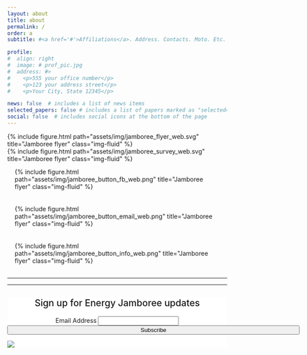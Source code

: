 ```yaml
---
layout: about
title: about
permalink: /
order: a
subtitle: #<a href='#'>Affiliations</a>. Address. Contacts. Moto. Etc.

profile:
#  align: right
#  image: # prof_pic.jpg
#  address: #>
#    <p>555 your office number</p>
#    <p>123 your address street</p>
#    <p>Your City, State 12345</p>

news: false  # includes a list of news items
selected_papers: false # includes a list of papers marked as "selected={true}"
social: false  # includes social icons at the bottom of the page
---
```


<div class="row justify-content-sm-center">
    <div class="col-sm-2 col-md-0"></div>
    <div class="col-sm-8 col-md-0">
        <a href="jamboree/" style="text-decoration: none">
          {% include figure.html path="assets/img/jamboree_flyer_web.svg" title="Jamboree flyer" class="img-fluid" %}
        </a>
        <div style="height: 30px" />
        <a href="https://forms.gle/MXj4Cdsj8strL2J26" style="text-decoration: none">
          {% include figure.html path="assets/img/jamboree_survey_web.svg" title="Jamboree flyer" class="img-fluid" %}
        </a>
    </div>
    <div class="col-sm-2 col-md-0"></div>
</div>

<div class="row justify-content-sm-center">
    <div class="col-sm-2 col-md-0"></div>
    <div class="col-sm-8 col-md-0">
      <div class="row justify-content-sm-center">
        <div class="col-sm-4" style="padding: 17px">
          <a href="https://fb.me/e/2PAxxLDHL" style="text-decoration: none">
            {% include figure.html path="assets/img/jamboree_button_fb_web.png" title="Jamboree flyer" class="img-fluid" %}
          </a>
        </div>
        <div class="col-sm-4" style="padding: 17px">
          <a href="mailto:jamboree@islesboroenergy.org?subject=Website" style="text-decoration: none">
            {% include figure.html path="assets/img/jamboree_button_email_web.png" title="Jamboree flyer" class="img-fluid" %}
          </a>
        </div>
        <div class="col-sm-4" style="padding: 17px">
          <a href="jamboree/" style="text-decoration: none">
            {% include figure.html path="assets/img/jamboree_button_info_web.png" title="Jamboree flyer" class="img-fluid" %}
          </a>
        </div>
      </div>
    </div>
    <div class="col-sm-2 col-md-0"></div>
</div>

<div class="row justify-content-sm-center">
  <hr width="100%" />
</div>

<div class="row justify-content-sm-center">
  <hr>
  <div class="col-sm-2 col-md-0"></div>
  <div class="col-sm-8 col-md-0">
        <!-- Begin Mailchimp Signup Form -->
        <link href="//cdn-images.mailchimp.com/embedcode/classic-10_7_dtp.css" rel="stylesheet" type="text/css">
        <style type="text/css">
        	#mc_embed_signup{background:#fff; clear:left; font:14px;}
        	/* Add your own Mailchimp form style overrides in your site stylesheet or in this style block.
        	   We recommend moving this block and the preceding CSS link to the HEAD of your HTML file. */
        </style>
        <div id="mc_embed_signup">
          <form action="https://islesboroenergy.us14.list-manage.com/subscribe/post?u=07fbabaf1bf18f715f917a219&amp;id=f2f1418c65" method="post" id="mc-embedded-subscribe-form" name="mc-embedded-subscribe-form" class="validate" target="_blank" novalidate>
              <div id="mc_embed_signup_scroll">
          	<h2 style="font-weight: 500; text-align:center">Sign up for Energy Jamboree updates</h2>
          <div class="mc-field-group" style="text-align:center">
          	<label for="mce-EMAIL">Email Address</label>
          	<input type="email" value="" name="EMAIL" class="required email" id="mce-EMAIL">
          </div>
          <div hidden="true"><input type="hidden" name="tags" value="7258151"></div>
          	<div id="mce-responses" class="clear foot">
          		<div class="response" id="mce-error-response" style="display:none"></div>
          		<div class="response" id="mce-success-response" style="display:none"></div>
          	</div>    <!-- real people should not fill this in and expect good things - do not remove this or risk form bot signups-->
              <div style="position: absolute; left: -5000px;" aria-hidden="true"><input type="text" name="b_07fbabaf1bf18f715f917a219_f2f1418c65" tabindex="-1" value=""></div>
                  <div class="optionalParent">
                      <div class="clear foot" style="align:center">
                          <input type="submit" value="Subscribe" name="subscribe" id="mc-embedded-subscribe" class="button" style="width:133%; align:center">
                          <br>
                          <p class="brandingLogo"><a href="http://eepurl.com/hWzSSD" title="Mailchimp - email marketing made easy and fun"><img src="https://eep.io/mc-cdn-images/template_images/branding_logo_text_dark_dtp.svg"></a></p>
                      </div>
                  </div>
              </div>
          </form>
        </div>
        <script type='text/javascript' src='//s3.amazonaws.com/downloads.mailchimp.com/js/mc-validate.js'></script><script type='text/javascript'>(function($) {window.fnames = new Array(); window.ftypes = new Array();fnames[0]='EMAIL';ftypes[0]='email';fnames[1]='FNAME';ftypes[1]='text';fnames[2]='LNAME';ftypes[2]='text';fnames[3]='ADDRESS';ftypes[3]='address';fnames[4]='PHONE';ftypes[4]='phone';fnames[5]='BIRTHDAY';ftypes[5]='birthday';}(jQuery));var $mcj = jQuery.noConflict(true);</script>
        <!--End mc_embed_signup-->
    </div>
    <div class="col-sm-2 col-md-0"></div>

</div>
<!-- <span style="font-weight: 300;font-size: 2.0rem">Islesboro Community</span>
<span style="font-weight: 500;font-size: 2.5rem">Energy Jamboree</span> -->

<!-- Write your biography here. Tell the world about yourself. Link to your favorite [subreddit](http://reddit.com). You can put a picture in, too. The code is already in, just name your picture `prof_pic.jpg` and put it in the `img/` folder.

Put your address / P.O. box / other info right below your picture. You can also disable any these elements by editing `profile` property of the YAML header of your `_pages/about.md`. Edit `_bibliography/papers.bib` and Jekyll will render your [publications page](/al-folio/publications/) automatically.

Link to your social media connections, too. This theme is set up to use [Font Awesome icons](http://fortawesome.github.io/Font-Awesome/) and [Academicons](https://jpswalsh.github.io/academicons/), like the ones below. Add your Facebook, Twitter, LinkedIn, Google Scholar, or just disable all of them. -->
